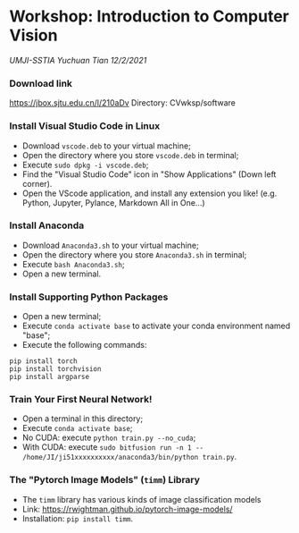 # Workshop: Introduction to Computer Vision
*UMJI-SSTIA Yuchuan Tian 12/2/2021*

### Download link
https://jbox.sjtu.edu.cn/l/210aDv
Directory: CVwksp/software

### Install Visual Studio Code in Linux
- Download ```vscode.deb``` to your virtual machine;
- Open the directory where you store ```vscode.deb``` in terminal;
- Execute ```sudo dpkg -i vscode.deb```;
- Find the "Visual Studio Code" icon in "Show Applications" (Down left corner).
- Open the VScode application, and install any extension you like! (e.g. Python, Jupyter, Pylance, Markdown All in One...)

### Install Anaconda
- Download ```Anaconda3.sh``` to your virtual machine;
- Open the directory where you store ```Anaconda3.sh``` in terminal;
- Execute ```bash Anaconda3.sh```;
- Open a new terminal.

### Install Supporting Python Packages
- Open a new terminal;
- Execute ```conda activate base``` to activate your conda environment named "base";
- Execute the following commands:
```
pip install torch
pip install torchvision
pip install argparse
```
### Train Your First Neural Network!
- Open a terminal in this directory;
- Execute ```conda activate base```;
- No CUDA: execute ```python train.py --no_cuda```;
- With CUDA: execute ```sudo bitfusion run -n 1 -- /home/JI/ji51xxxxxxxxxx/anaconda3/bin/python train.py```.

### The "Pytorch Image Models" (```timm```) Library
- The ```timm``` library has various kinds of image classification models
- Link: https://rwightman.github.io/pytorch-image-models/
- Installation: ```pip install timm```.